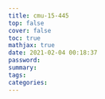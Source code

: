 ```yaml
---
title: cmu-15-445
top: false
cover: false
toc: true
mathjax: true
date: 2021-02-04 00:18:37
password:
summary:
tags:
categories:
---
```

